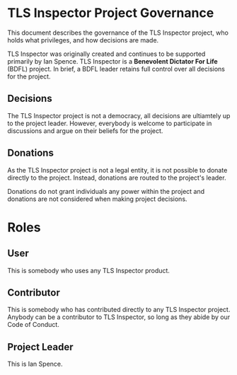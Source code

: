 # TLS Inspector Project Governance

This document describes the governance of the TLS Inspector project, who holds what privileges, and how decisions are made.

TLS Inspector was originally created and continues to be supported primarily by Ian Spence. TLS Inspector is a **Benevolent Dictator For Life** (BDFL) project. In brief, a BDFL leader retains full control over all decisions for the project.

## Decisions

The TLS Inspector project is not a democracy, all decisions are ultiamtely up to the project leader. However, everybody is welcome to participate in discussions and argue on their beliefs for the project.

## Donations

As the TLS Inspector project is not a legal entity, it is not possible to donate directly to the project. Instead, donations are routed to the project's leader.

Donations do not grant individuals any power within the project and donations are not considered when making project decisions.

# Roles

## User

This is somebody who uses any TLS Inspector product.

## Contributor

This is somebody who has contributed directly to any TLS Inspector project. Anybody can be a contributor to TLS Inspector, so long as they abide by our Code of Conduct.

## Project Leader

This is Ian Spence.
